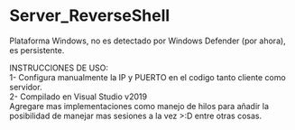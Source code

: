 # Server_ReverseShell
Plataforma Windows, no es detectado por Windows Defender (por ahora), es persistente.     

INSTRUCCIONES DE USO:                                                                                                                                                            
1- Configura manualmente la IP y PUERTO en el codigo tanto cliente como servidor.                                                                                              
2- Compilado en Visual Studio v2019                                                                                                                                                                                                                                                                                          
Agregare mas implementaciones como manejo de hilos para añadir la posibilidad de manejar mas sesiones a la vez >:D entre otras cosas.
